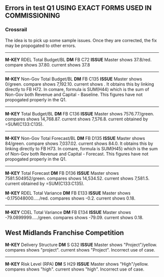 ## Errors in test Q1 USING EXACT FORMS USED IN COMMISSIONING

### Crossrail

The idea is to pick up some sample issues. Once they are corrected, the fix may
be propogated to other errors.

---
**M-KEY**   RDEL Total Budget/BL
**DM**      FB C72
**ISSUE**   Master shows 37.8/red. compare shows 37.80. current shows 37.8

---

**M-KEY**   Non-Gov Total Budget/BL 
**DM**      FB C135
**ISSUE**   Master shows 0/green. compare shows 7,192.10. current shows <dash>.
It obtains this by linking directly to FB H72. In comare, formula is SUM(H44)
which is the sum of Non-Gov both Revenue and Capital - Baseline. This figures have not
propogated properly in the Q1.

---

**M-KEY**   Total Budget/BL
**DM**      FB C136
**ISSUE**   Master shows 7576.77/green. compares shows 14,768.87. current shows
7,576.8. current obtained by =SUM(C133:C135).

---

**M-KEY**   Non-Gov Total Forecast/BL 
**DM**      FB D135
**ISSUE**   Master shows 84/green. compare shows 7,037.02. current shows 84.0.
It obtains this by linking directly to FB H73. In comare, formula is SUM(H45)
which is the sum of Non-Gov both Revenue and Capital - Forecast. This figures have not
propogated properly in the Q1.

---

**M-KEY**   Total Forecast
**DM**      FB D136
**ISSUE**   Master shows 7581.504952/green. compares shows 14,534.52. current shows
7,581.5. current obtained by =SUM(C133:C135).

**M-KEY**   RDEL Total Variance
**DM**      FB E133
**ISSUE**   Master shows -0.175048000...../red. compares shows -0.2. current
shows 0.18.

---

**M-KEY**   CDEL Total Variance
**DM**      FB E134
**ISSUE**   Master shows -79.0899999...../green. compares shows -79.09. current
shows 0.18.

## West Midlands Franchise Competition

**M-KEY**   Delivery Structure
**DM**      S G32
**ISSUE**   Master shows "Project"/yellow. compares shows "project". current
shows "Project". Incorrect use of case.

---

**M-KEY**   Risk Level (RPA)
**DM**      S H29
**ISSUE**   Master shows "High"/yellow. compares shows "high". current
shows "high". Incorrect use of case.
